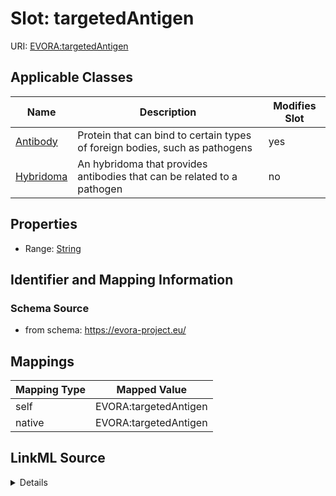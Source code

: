 

# Slot: targetedAntigen



URI: [EVORA:targetedAntigen](https://evora-project.eu/targetedAntigen)



<!-- no inheritance hierarchy -->





## Applicable Classes

| Name | Description | Modifies Slot |
| --- | --- | --- |
| [Antibody](Antibody.md) | Protein that can bind to certain types of foreign bodies, such as pathogens |  yes  |
| [Hybridoma](Hybridoma.md) | An hybridoma that provides antibodies that can be related to a pathogen |  no  |







## Properties

* Range: [String](String.md)





## Identifier and Mapping Information







### Schema Source


* from schema: https://evora-project.eu/




## Mappings

| Mapping Type | Mapped Value |
| ---  | ---  |
| self | EVORA:targetedAntigen |
| native | EVORA:targetedAntigen |




## LinkML Source

<details>
```yaml
name: targetedAntigen
from_schema: https://evora-project.eu/
rank: 1000
alias: targetedAntigen
domain_of:
- Antibody
range: string

```
</details>